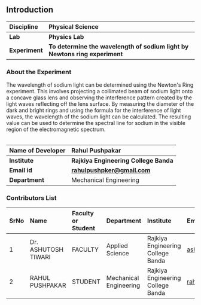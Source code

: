 ## Introduction


<b>Discipline | <b>Physical Science
:--|:--|
<b> Lab | <b> Physics Lab
<b> Experiment|     <b>  To determine the wavelength of sodium light by Newtons ring experiment

### About the Experiment 

The wavelength of sodium light can be determined using the Newton's Ring experiment. This involves projecting a collimated beam of sodium light onto a concave glass lens and observing the interference pattern created by the light waves reflecting off the lens surface. By measuring the diameter of the dark and bright rings and using the formula for the interference of light waves, the wavelength of the sodium light can be calculated. The resulting value can be used to determine the spectral line for sodium in the visible region of the electromagnetic spectrum.<br><br>

<b>Name of Developer | <b> Rahul Pushpakar 
:--|:--|
<b> Institute | <b> Rajkiya Engineering College Banda 
<b> Email id|     <b> rahulpushpker@gmail.com 
<b> Department | Mechanical Engineering

### Contributors List

SrNo | Name | Faculty or Student | Department| Institute | Email id
:--|:--|:--|:--|:--|:--|
1 | Dr. ASHUTOSH TIWARI | FACULTY | Applied Science | Rajkiya Engineering College Banda | ashutosh.tiwari@recbanda.ac.in
2 | RAHUL PUSHPAKAR | STUDENT	 | Mechanical Engineering	 | Rajkiya Engineering College Banda	 | rahulpushpker@gmail.com
